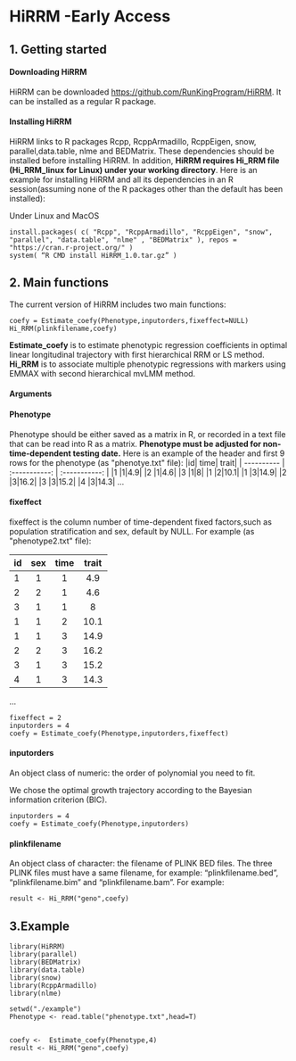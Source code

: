 # HiRRM -Early Access

## 1. Getting started
####	Downloading HiRRM
HiRRM can be downloaded https://github.com/RunKingProgram/HiRRM. It can be installed as a regular R package.
####	Installing HiRRM
HiRRM links to R packages Rcpp, RcppArmadillo, RcppEigen, snow, parallel,data.table, nlme and BEDMatrix. These dependencies should be installed before installing HiRRM. In addition, **HiRRM requires Hi_RRM file (Hi_RRM_linux for Linux) under your working directory**. Here is an example for installing HiRRM and all its dependencies in an R session(assuming none of the R packages other than the default has been installed):

Under Linux and MacOS
```
install.packages( c( "Rcpp", "RcppArmadillo", "RcppEigen", "snow", "parallel", "data.table", "nlme" , "BEDMatrix" ), repos = "https://cran.r-project.org/" )
system( “R CMD install HiRRM_1.0.tar.gz” )
```


## 2. Main functions
The current version of HiRRM includes two main functions:
```
coefy = Estimate_coefy(Phenotype,inputorders,fixeffect=NULL) 
Hi_RRM(plinkfilename,coefy)
```
**Estimate_coefy** is to estimate phenotypic regression coefficients in optimal linear longitudinal trajectory with first hierarchical RRM or LS method.
**Hi_RRM** is to associate multiple phenotypic regressions with markers using EMMAX with second hierarchical mvLMM method.

#### Arguments
#### Phenotype
Phenotype should be either saved as a matrix in R, or recorded in a text file that can be read into R as a matrix. **Phenotype must be adjusted for non-time-dependent testing date.** Here is an example of the header and first 9 rows for the phenotype (as "phenotye.txt" file): 
|id| time| trait|
| ---------- | :-----------:  | :-----------: |
|1 |1|4.9|
|2 |1|4.6|
|3 |1|8|
|1 |2|10.1|
|1 |3|14.9|
|2 |3|16.2|
|3 |3|15.2|
|4 |3|14.3|
...

#### fixeffect
fixeffect is the column number of time-dependent fixed factors,such as population stratification and sex, default by NULL.
For example (as "phenotype2.txt" file):

|id|sex| time| trait|
| ---------- | :-----------:  | :-----------: | :-----------: |
|1 |1|1|4.9|
|2 |2|1|4.6|
|3 |1|1|8|
|1 |1|2|10.1|
|1 |1|3|14.9|
|2 |2|3|16.2|
|3 |1|3|15.2|
|4 |1|3|14.3|
...

```
fixeffect = 2
inputorders = 4
coefy = Estimate_coefy(Phenotype,inputorders,fixeffect) 
```

#### inputorders
An object class of numeric: the order of polynomial you need to fit.

We chose the optimal growth trajectory according to the Bayesian information criterion (BIC).
```
inputorders = 4
coefy = Estimate_coefy(Phenotype,inputorders) 
```

#### plinkfilename
An object class of character: the filename of PLINK BED files. The three PLINK files must have a same filename, for example: “plinkfilename.bed”, “plinkfilename.bim” and “plinkfilename.bam”.
For example:
```
result <- Hi_RRM("geno",coefy)
```


## 3.Example
```
library(HiRRM)
library(parallel)
library(BEDMatrix)
library(data.table)
library(snow)
library(RcppArmadillo)
library(nlme)

setwd("./example")
Phenotype <- read.table("phenotype.txt",head=T)


coefy <-  Estimate_coefy(Phenotype,4) 
result <- Hi_RRM("geno",coefy)



